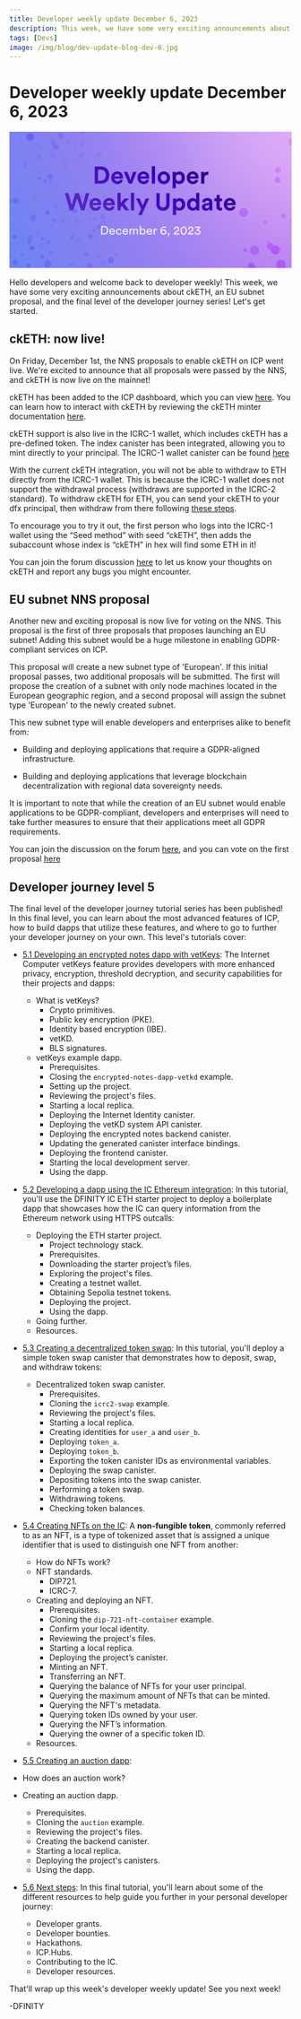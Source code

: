 ```yaml
---
title: Developer weekly update December 6, 2023
description: This week, we have some very exciting announcements about ckETH, an EU subnet proposal, and the final level of the developer journey series!
tags: [Devs]
image: /img/blog/dev-update-blog-dev-6.jpg
---
```


# Developer weekly update December 6, 2023

![December 6 2023](../../static/img/blog/dev-update-blog-dev-6.jpg)

Hello developers and welcome back to developer weekly! This week, we have some very exciting announcements about ckETH, an EU subnet proposal, and the final level of the developer journey series! Let's get started. 

## ckETH: now live! 

On Friday, December 1st, the NNS proposals to enable ckETH on ICP went live. We're excited to announce that all proposals were passed by the NNS, and ckETH is now live on the mainnet! 

ckETH has been added to the ICP dashboard, which you can view [here](http://dashboard.internetcomputer.org/ethereum). You can learn how to interact with ckETH by reviewing the ckETH minter documentation [here](https://github.com/dfinity/ic/blob/master/rs/ethereum/cketh/minter/README.adoc).

ckETH support is also live in the ICRC-1 wallet, which includes ckETH has a pre-defined token. The index canister has been integrated, allowing you to mint directly to your principal. The ICRC-1 wallet canister can be found [here](https://e4hv6-7yaaa-aaaao-a2ida-cai.icp0.io/)

With the current ckETH integration, you will not be able to withdraw to ETH directly from the ICRC-1 wallet. This is because the ICRC-1 wallet does not support the withdrawal process (withdraws are supported in the ICRC-2 standard). To withdraw ckETH for ETH, you can send your ckETH to your dfx principal, then withdraw from there following [these steps](https://github.com/timohanke/ic/blob/d34903fc2c41e2cff5df86248628f5d0b4fd7168/rs/ethereum/cketh/minter/README.adoc#withdrawal-cketh-to-eth).

To encourage you to try it out, the first person who logs into the ICRC-1 wallet using the “Seed method” with seed “ckETH”, then adds the subaccount whose index is “ckETH” in hex will find some ETH in it!

You can join the forum discussion [here](https://forum.dfinity.org/t/cketh-a-canister-issued-ether-twin-token-on-the-ic/22819/95) to let us know your thoughts on ckETH and report any bugs you might encounter.

## EU subnet NNS proposal

Another new and exciting proposal is now live for voting on the NNS. This proposal is the first of three proposals that proposes launching an EU subnet! Adding this subnet would be a huge milestone in enabling GDPR-compliant services on ICP. 

This proposal will create a new subnet type of 'European'. If this initial proposal passes, two additional proposals will be submitted. The first will propose the creation of a subnet with only node machines located in the European geographic region, and a second proposal will assign the subnet type 'European' to the newly created subnet. 

This new subnet type will enable developers and enterprises alike to benefit from:

- Building and deploying applications that require a GDPR-aligned infrastructure.

- Building and deploying applications that leverage blockchain decentralization with regional data sovereignty needs. 

It is important to note that while the creation of an EU subnet would enable applications to be GDPR-compliant, developers and enterprises will need to take further measures to ensure that their applications meet all GDPR requirements.

You can join the discussion on the forum [here](https://forum.dfinity.org/t/european-subnet-on-the-internet-computer-a-step-toward-gdpr-ready-infrastructure/25110), and you can vote on the first proposal [here](https://nns.ic0.app/proposal/?u=qoctq-giaaa-aaaaa-aaaea-cai&proposal=126328)

## Developer journey level 5

The final level of the developer journey tutorial series has been published! In this final level, you can learn about the most advanced features of ICP, how to build dapps that utilize these features, and where to go to further your developer journey on your own. This level's tutorials cover:

- [5.1 Developing an encrypted notes dapp with vetKeys](/docs/current/tutorials/developer-journey/level-5/5.1-vetKeys-tutorial): The Internet Computer vetKeys feature provides developers with more enhanced privacy, encryption, threshold decryption, and security capabilities for their projects and dapps:
    - What is vetKeys?
        - Crypto primitives.
        - Public key encryption (PKE).
        - Identity based encryption (IBE).
        - vetKD.
        - BLS signatures.
    - vetKeys example dapp.
        - Prerequisites.
        - Closing the `encrypted-notes-dapp-vetkd` example.
        - Setting up the project.
        - Reviewing the project's files.
        - Starting a local replica.
        - Deploying the Internet Identity canister.
        - Deploying the vetKD system API canister.
        - Deploying the encrypted notes backend canister.
        - Updating the generated canister interface bindings.
        - Deploying the frontend canister.
        - Starting the local development server.
        - Using the dapp.

- [5.2 Developing a dapp using the IC Ethereum integration](/docs/current/tutorials/developer-journey/level-5/5.2-ICP-ETH-tutorial): In this tutorial, you'll use the DFINITY IC ETH starter project to deploy a boilerplate dapp that showcases how the IC can query information from the Ethereum network using HTTPS outcalls:
    - Deploying the ETH starter project.
        - Project technology stack.
        - Prerequisites.
        - Downloading the starter project’s files.
        - Exploring the project's files.
        - Creating a testnet wallet.
        - Obtaining Sepolia testnet tokens.
        - Deploying the project.
        - Using the dapp.
    - Going further.
    - Resources.

- [5.3 Creating a decentralized token swap](/docs/current/tutorials/developer-journey/level-5/5.3-token-swap-tutorial): In this tutorial, you'll deploy a simple token swap canister that demonstrates how to deposit, swap, and withdraw tokens:
    - Decentralized token swap canister.
        - Prerequisites.
        - Cloning the `icrc2-swap` example.
        - Reviewing the project's files.
        - Starting a local replica.
        - Creating identities for `user_a` and `user_b`.
        - Deploying `token_a`.
        - Deploying `token_b`.
        - Exporting the token canister IDs as environmental variables.
        - Deploying the swap canister.
        - Depositing tokens into the swap canister.
        - Performing a token swap.
        - Withdrawing tokens.
        - Checking token balances. 


- [5.4 Creating NFTs on the IC](/docs/current/tutorials/developer-journey/level-5/5.4-NFT-tutorial): A **non-fungible token**, commonly referred to as an NFT, is a type of tokenized asset that is assigned a unique identifier that is used to distinguish one NFT from another:
    - How do NFTs work?
    - NFT standards.
        - DIP721.
        - ICRC-7.
    - Creating and deploying an NFT.
        - Prerequisites.
        - Cloning the `dip-721-nft-container` example.
        - Confirm your local identity.
        - Reviewing the project's files.
        - Starting a local replica.
        - Deploying the project’s canister.
        - Minting an NFT.
        - Transferring an NFT.
        - Querying the balance of NFTs for your user principal.
        - Querying the maximum amount of NFTs that can be minted.
        - Querying the NFT's metadata.
        - Querying token IDs owned by your user.
        - Querying the NFT’s information.
        - Querying the owner of a specific token ID.
    - Resources.

- [5.5 Creating an auction dapp](/docs/current/tutorials/developer-journey/level-5/5.5-auction-tutorial): 
- How does an auction work?
- Creating an auction dapp.
    - Prerequisites.
    - Cloning the `auction` example.
    - Reviewing the project's files.
    - Creating the backend canister.
    - Starting a local replica.
    - Deploying the project's canisters.
    - Using the dapp.

- [5.6 Next steps](/docs/current/tutorials/developer-journey/level-5/5.6-next-steps): In this final tutorial, you'll learn about some of the different resources to help guide you further in your personal developer journey:
    - Developer grants.
    - Developer bounties.
    - Hackathons.
    - ICP.Hubs.
    - Contributing to the IC.
    - Developer resources.

That'll wrap up this week's developer weekly update! See you next week!

-DFINITY

